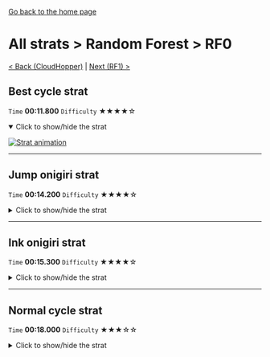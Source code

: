 [Go back to the home page](https://github.com/Doublevil/scbspeedrun)

# All strats > Random Forest > RF0

[< Back (CloudHopper)](https://github.com/Doublevil/scbspeedrun/blob/main/levels/all_lvl/HC/CloudHopper.md) | [Next (RF1) >](https://github.com/Doublevil/scbspeedrun/blob/main/levels/all_lvl/RF/RF1.md)

## Best cycle strat

`Time` **00:11.800** `Difficulty` ★★★★☆
<details open>
  <summary>Click to show/hide the strat</summary>

  [![Strat animation](https://github.com/Doublevil/scbspeedrun/blob/main/media/levels/RF/RF0_BestCycleStrat.webp)](https://github.com/Doublevil/scbspeedrun/blob/main/media/levels/RF/RF0_BestCycleStrat.mp4?raw=true)
</details>

---
## Jump onigiri strat

`Time` **00:14.200** `Difficulty` ★★★★☆
<details>
  <summary>Click to show/hide the strat</summary>

  [![Strat animation](https://github.com/Doublevil/scbspeedrun/blob/main/media/levels/RF/RF0_JumpOnigiriStrat.webp)](https://github.com/Doublevil/scbspeedrun/blob/main/media/levels/RF/RF0_JumpOnigiriStrat.mp4?raw=true)

  **Notes**
  - This one is all about timing.
  - The first timing to master is the first laser cycle. If you get the onigiri right away like in the strat, wait a bit before jumping up.
  - That jump up is a bit tight. You need to start jumping when you're almost walking on the glitch, otherwise you'll hit the glitch on the top.
  - The dash in between lasers shouldn't be too hard with a bit of training, and the timing is very lenient for this.
  - The last timing to master is the horizontal laser cycle. If you make it to the same cycle as the strat, just note that it will stop firing the moment the rotating laser behind you hits the block you're waiting on.
  - There is some leniency to this part, you don't have to perfectly play into the laser timing, but it's still pretty tight.
</details>

---
## Ink onigiri strat

`Time` **00:15.300** `Difficulty` ★★★★☆
<details>
  <summary>Click to show/hide the strat</summary>

  [![Strat animation](https://github.com/Doublevil/scbspeedrun/blob/main/media/levels/RF/RF0_InkOnigiriStrat.webp)](https://github.com/Doublevil/scbspeedrun/blob/main/media/levels/RF/RF0_InkOnigiriStrat.mp4?raw=true)

  **Notes**
  - If you miss any laser cycle, you'll have to improvise or die. When missing early on, you're probably better off hitting a glitch to reset everything, rather than try to improvise with the cycles and probably die anyways.
  - We use ink clipping in the rotating laser part, but it's not required, you can take it slower without any penalty, because you have to wait for the rotating lasers anyways.
  - About the horizontal laser cycle timing: if you make it to the same cycle as the strat, note that it will stop firing the moment the rotating laser behind you hits the block you're waiting on. For the ink strat though, it's very lenient, you don't have to rush it.
</details>

---
## Normal cycle strat

`Time` **00:18.000** `Difficulty` ★★★☆☆
<details>
  <summary>Click to show/hide the strat</summary>

  [![Strat animation](https://github.com/Doublevil/scbspeedrun/blob/main/media/levels/RF/RF0_NormalCycleStrat.webp)](https://github.com/Doublevil/scbspeedrun/blob/main/media/levels/RF/RF0_NormalCycleStrat.mp4?raw=true)
</details>
